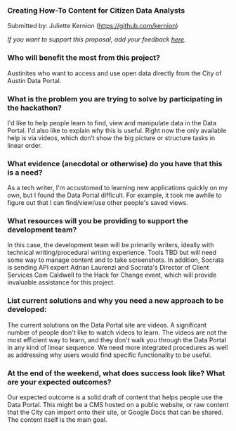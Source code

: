 ### Creating How-To Content for Citizen Data Analysts

Submitted by: Juliette Kernion (https://github.com/kernion)

*If you want to support this proposal, add your feedback [here](https://github.com/open-austin/hackathon-ideas/issues/9).*


### Who will benefit the most from this project?

Austinites who want to access and use open data directly from the City of Austin Data Portal. 

### What is the problem you are trying to solve by participating in the hackathon?

I'd like to help people learn to find, view and manipulate data in the Data Portal. I'd also like to explain _why_ this is useful. Right now the only available help is via videos, which don’t show the big picture or structure tasks in linear order.


### What evidence (anecdotal or otherwise) do you have that this is a need?

As a tech writer, I'm accustomed to learning new applications quickly on my own, but I found the Data Portal difficult. For example, it took me awhile to figure out that I can find/view/use other people's saved views. 

### What resources will you be providing to support the development team?

In this case, the development team will be primarily writers, ideally with technical writing/procedural writing experience. Tools TBD but will need some way to manage content and to take screenshots. In addition, Socrata is sending API expert Adrian Laurenzi and Socrata's Director of Client Services Cam Caldwell to the Hack for Change event, which will provide invaluable assistance for this project.

### List current solutions and why you need a new approach to be developed:

The current solutions on the Data Portal site are videos. A significant number of people don't like to watch videos to learn. The videos are not the most efficient way to learn, and they don't walk you through the Data Portal in any kind of linear sequence. We need more integrated procedures as well as addressing why users would find specific functionality to be useful.


### At the end of the weekend, what does success look like? What are your expected outcomes?

Our expected outcome is a solid draft of content that helps people use the Data Portal. This might be a CMS hosted on a public website, or raw content that the City can import onto their site, or Google Docs that can be shared. The content itself is the main goal.
